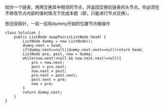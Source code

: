 给你一个链表，两两交换其中相邻的节点，并返回交换后链表的头节点。你必须在不修改节点内部的值的情况下完成本题（即，只能进行节点交换）。

依旧双指针，一前一后和dummy开始的位置节点做操作
```
class Solution {
    public ListNode swapPairs(ListNode head) {
        ListNode dummy = new ListNode();
        dummy.next = head;
        if(dummy.next==null||dummy.next.next==null)return head;
        ListNode pre, post, now = dummy;
        while(now.next!=null && now.next.next!=null){
            pre = now.next;
            post = pre.next;
            now.next = post;
            pre.next = post.next;
            post.next = pre;
            now = pre;
        }
        return dummy.next;
    }
}
```
